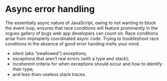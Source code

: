 # Async error handling

The essentially async nature of JavaScript, owing to not wanting to block the event loop, ensures that race conditions will feature prominently in the rogues gallery of bugs web app developers can count on. Race conditions arise from improperly coordinated async code. Trying to troubleshoot race conditions in the absence of good error handing melts your mind.

- silent (aka “swallowed”) exceptions;
- exceptions that aren’t real errors (with a type and stack);
- incoherent criteria for when exceptions should occur and how to identify their type;
- and less-than-useless stack traces.